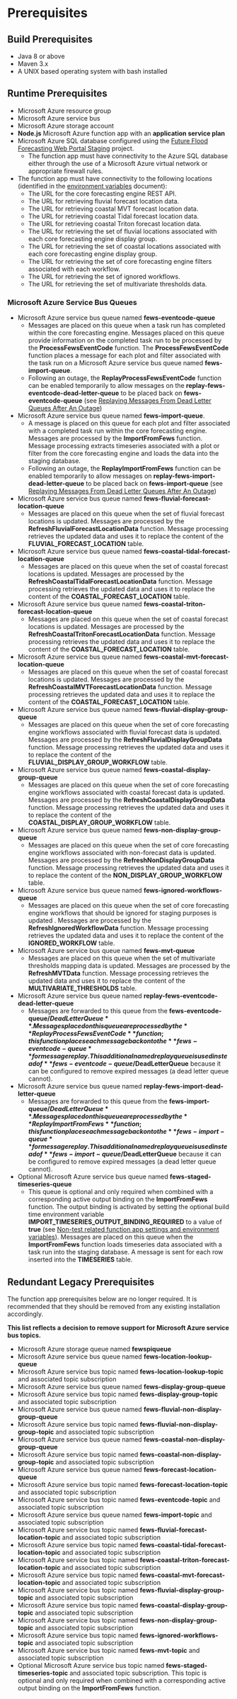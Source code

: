 
# Prerequisites

## Build Prerequisites

* Java 8 or above
* Maven 3.x
* A UNIX based operating system with bash installed

## Runtime Prerequisites

* Microsoft Azure resource group
* Microsoft Azure service bus
* Microsoft Azure storage account
* **Node.js** Microsoft Azure function app with an **application service plan**
* Microsoft Azure SQL database configured using the [Future Flood Forecasting Web Portal Staging](https://github.com/DEFRA/future-flood-forecasting-web-portal-staging) project.
  * The function app must have connectivity to the Azure SQL database either through the use of a Microsoft Azure virtual network or
    appropriate firewall rules.
* The function app must have connectivity to the following locations (identified in the [environment variables](Non-test-settings-and-environment-variables.md) document):
  * The URL for the core forecasting engine REST API.
  * The URL for retrieving fluvial forecast location data.
  * The URL for retrieving coastal MVT forecast location data.
  * The URL for retrieving coastal Tidal forecast location data.
  * The URL for retrieving coastal Triton forecast location data.
  * The URL for retrieving the set of fluvial locations associated with each core forecasting engine display group.
  * The URL for retrieving the set of coastal locations associated with each core forecasting engine display group.
  * The URL for retrieving the set of core forecasting engine filters associated with each workflow.
  * The URL for retrieving the set of ignored workflows.
  * The URL for retrieving the set of multivariate thresholds data.

### Microsoft Azure Service Bus Queues

* Microsoft Azure service bus queue named **fews-eventcode-queue**  
  * Messages are placed on this queue when a task run has completed within the core forecasting engine. Messages placed on this queue provide information on the completed task run to be processed by the **ProcessFewsEventCode** function.  The **ProcessFewsEventCode** function places a message for each
  plot and filter associated with the task run on a Microsoft Azure service bus queue named **fews-import-queue**.
  * Following an outage, the **ReplayProcessFewsEventCode** function can be enabled temporarily to allow messages on the **replay-fews-eventcode-dead-letter-queue** to be placed back on **fews-eventcode-queue** (see [Replaying Messages From Dead Letter Queues After An Outage](./Replaying-dead-letter-messages.md))
* Microsoft Azure service bus queue named **fews-import-queue**.
  * A message is placed on this queue for each plot and filter associated with a completed task run within the core forecasting engine. Messages are
  processed by the **ImportFromFews** function. Message processing extracts timeseries associated with a plot or filter from the core forecasting engine and loads the data into the staging database.
  * Following an outage, the **ReplayImportFromFews** function can be enabled temporarily to allow messages on **replay-fews-import-dead-letter-queue** to be placed back on **fews-import-queue** (see [Replaying Messages From Dead Letter Queues After An Outage](./Replaying-dead-letter-messages.md))
* Microsoft Azure service bus queue named **fews-fluvial-forecast-location-queue**  
  * Messages are placed on this queue when the set of fluvial forecast locations is updated. Messages are processed by the **RefreshFluvialForecastLocationData** function. Message processing retrieves the updated data and uses it to replace the content of the **FLUVIAL_FORECAST_LOCATION** table.
* Microsoft Azure service bus queue named **fews-coastal-tidal-forecast-location-queue**  
  * Messages are placed on this queue when the set of coastal forecast locations is updated. Messages are processed by the **RefreshCoastalTidalForecastLocationData** function. Message processing retrieves the updated data and uses it to replace the content of the **COASTAL_FORECAST_LOCATION** table.
* Microsoft Azure service bus queue named **fews-coastal-triton-forecast-location-queue**  
  * Messages are placed on this queue when the set of coastal forecast locations is updated. Messages are processed by the **RefreshCoastalTritonForecastLocationData** function. Message processing retrieves the updated data and uses it to replace the content of the **COASTAL_FORECAST_LOCATION** table.
* Microsoft Azure service bus queue named **fews-coastal-mvt-forecast-location-queue**  
  * Messages are placed on this queue when the set of coastal forecast locations is updated. Messages are processed by the **RefreshCoastalMVTForecastLocationData** function. Message processing retrieves the updated data and uses it to replace the content of the **COASTAL_FORECAST_LOCATION** table.
* Microsoft Azure service bus queue named **fews-fluvial-display-group-queue**
  * Messages are placed on this queue when the set of core forecasting engine workflows associated with fluvial forecast data is updated. Messages are processed by the **RefreshFluvialDisplayGroupData** function. Message processing retrieves the updated data and uses it to replace the content of the **FLUVIAL_DISPLAY_GROUP_WORKFLOW** table.
* Microsoft Azure service bus queue named **fews-coastal-display-group-queue**  
  * Messages are placed on this queue when the set of core forecasting engine workflows associated with coastal forecast data is updated. Messages are processed by the **RefreshCoastalDisplayGroupData** function. Message processing retrieves the updated data and uses it to replace the content of the **COASTAL_DISPLAY_GROUP_WORKFLOW** table.
* Microsoft Azure service bus queue named **fews-non-display-group-queue**  
  * Messages are placed on this queue when the set of core forecasting engine workflows associated with non-forecast data is updated. Messages are processed by the **RefreshNonDisplayGroupData** function. Message processing retrieves the updated data and uses it to replace the content of the **NON_DISPLAY_GROUP_WORKFLOW** table.
* Microsoft Azure service bus queue named **fews-ignored-workflows-queue**  
  * Messages are placed on this queue when the set of core forecasting engine workflows that should be ignored for staging purposes is updated . Messages are processed by the **RefreshIgnoredWorkflowData** function. Message processing retrieves the updated data and uses it to replace the content of the **IGNORED_WORKFLOW** table.
* Microsoft Azure service bus queue named **fews-mvt-queue**  
  * Messages are placed on this queue when the set of multivariate thresholds mapping data is updated. Messages are processed by the **RefreshMVTData** function. Message processing retrieves the updated data and uses it to replace the content of the **MULTIVARIATE_THRESHOLDS** table.
* Microsoft Azure service bus queue named **replay-fews-eventcode-dead-letter-queue**
  * Messages are forwarded to this queue from the **fews-eventcode-queue/$DeadLetterQueue**. Messages placed on this queue are processed by the **ReplayProcessFewsEventCode** function; this function places each message back onto the **fews-eventcode-queue** for message replay. This additional named replay queue is used instead of **fews-eventcode-queue/$DeadLetterQueue** because it can be configured to remove expired messages (a dead letter queue cannot).
* Microsoft Azure service bus queue named **replay-fews-import-dead-letter-queue**
  * Messages are forwarded to this queue from the **fews-import-queue/$DeadLetterQueue**. Messages placed on this queue are processed by the **ReplayImportFromFews** function; this function places each message back onto the **fews-import-queue** for message replay. This additional named replay queue is used instead of **fews-import-queue/$DeadLetterQueue** because it can be configured to remove expired messages (a dead letter queue cannot).
* Optional Microsoft Azure service bus queue named **fews-staged-timeseries-queue**  
  * This queue is optional and only required when combined with a corresponding active output binding on the **ImportFromFews** function. The output binding is activated by setting the optional build time environment variable **IMPORT_TIMESERIES_OUTPUT_BINDING_REQUIRED** to a value of **true** (see [Non-test related function app settings and environment variables](./Non-test-settings-and-environment-variables.md)). Messages are placed on this queue when the **ImportFromFews** function loads timeseries data associated with a task run into the staging database. A message is sent for each row inserted into the **TIMESERIES** table.

## Redundant Legacy Prerequisites

The function app prerequisites below are no longer required. It is recommended that they should be removed from any existing installation
accordingly.

**This list reflects a decision to remove support for Microsoft Azure service bus topics.**

* Microsoft Azure storage queue named **fewspiqueue**
* Microsoft Azure service bus queue named **fews-location-lookup-queue**
* Microsoft Azure service bus topic named **fews-location-lookup-topic** and associated topic subscription
* Microsoft Azure service bus queue named **fews-display-group-queue**
* Microsoft Azure service bus topic named **fews-display-group-topic** and associated topic subscription
* Microsoft Azure service bus queue named **fews-fluvial-non-display-group-queue**
* Microsoft Azure service bus topic named **fews-fluvial-non-display-group-topic** and associated topic subscription
* Microsoft Azure service bus queue named **fews-coastal-non-display-group-queue**
* Microsoft Azure service bus topic named **fews-coastal-non-display-group-topic** and associated topic subscription
* Microsoft Azure service bus queue named **fews-forecast-location-queue**
* Microsoft Azure service bus topic named **fews-forecast-location-topic** and associated topic subscription
* Microsoft Azure service bus topic named **fews-eventcode-topic** and associated topic subscription
* Microsoft Azure service bus queue named **fews-import-topic** and associated topic subscription
* Microsoft Azure service bus topic named **fews-fluvial-forecast-location-topic** and associated topic subscription
* Microsoft Azure service bus topic named **fews-coastal-tidal-forecast-location-topic** and associated topic subscription
* Microsoft Azure service bus topic named **fews-coastal-triton-forecast-location-topic** and associated topic subscription
* Microsoft Azure service bus topic named **fews-coastal-mvt-forecast-location-topic** and associated topic subscription
* Microsoft Azure service bus topic named **fews-fluvial-display-group-topic** and associated topic subscription
* Microsoft Azure service bus topic named **fews-coastal-display-group-topic** and associated topic subscription
* Microsoft Azure service bus topic named **fews-non-display-group-topic** and associated topic subscription
* Microsoft Azure service bus topic named **fews-ignored-workflows-topic** and associated topic subscription
* Microsoft Azure service bus topic named **fews-mvt-topic** and associated topic subscription
* Optional Microsoft Azure service bus topic named **fews-staged-timeseries-topic** and associated topic subscription. This topic is optional and only required when combined with a corresponding active output binding on the **ImportFromFews** function.
